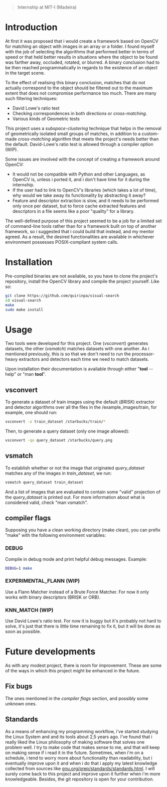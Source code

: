 > Internship at MIT-I (Madeira)

# Introduction
At first it was proposed that i would create a framework based on OpenCV for matching an object with images in an array or a folder. I found myself with the job of selecting the algorithms that performed better in terms of speed or that held better results in situations where the object to be found was farther away, occluded, rotated, or blurred. A binary conclusion had to be then reached programmatically in regards to the existence of an object in the target scene.  

To the effect of realising this binary conclusion, matches that do not actually correspond to the object should be filtered out to the maximum extent that does not compromise performance too much. There are many such filtering techniques:
- David Lowe's ratio test
- Checking correspondences in both directions or *cross-matching*.
- Various kinds of Geometric tests

This project uses a *subspace-clustering* technique that helps in the removal of geometrically isolated small groups of matches, in addition to a custom-made *cross-matching* algorithm that meets the project's needs better than the default. David-Lowe's ratio test is allowed through a compiler option (WIP).

Some issues are involved with the concept of creating a framework around OpenCV:
- It would not be compatible with Python and other Languages, as OpenCV is, unless i ported it, and i don't have time for it during the internship.
- If the user had to link to OpenCV's libraries (which takes a lot of time), why would we take away its functionality by abstracting it away?
- Feature and descriptor extraction is slow, and it needs to be performed only once per dataset, but to force cache extracted features and descriptors in a file seems like a poor "quality" for a library.

The well-defined purpose of this project seemed to be a job for a limited set of command-line tools rather than for a framework built on top of another framework, so i suggested that i could build that instead, and my mentor agreed. As a result, the desired functionalities are available in whichever environment possesses POSIX-compliant system calls.


# Installation
Pre-compiled binaries are not available, so you have to clone the project's repository, install the OpenCV library and compile the project yourself. Like so:
```sh
git clone https://github.com/quirinpa/visual-search
cd visual-search
make
sudo make install
```

# Usage
Two tools were developed for this project. One (*vsconvert*) generates datasets, the other (*vsmatch*) matches datasets with one another. As i mentioned previously, this is so that we don't need to run the processor-heavy extractors and detectors each time we need to match datasets.

Upon installation their documentation is available through either "**tool** --help" or "man **tool**".

## vsconvert
To generate a dataset of train images using the default (*BRISK*) extractor and detector algorithms over all the files in the /example\_images/train, for example, one should run:
```sh
vsconvert -o train_dataset /starbucks/train/*
```
Then, to generate a query dataset (only one image allowed):
```sh
vsconvert -qo query_dataset /starbucks/query.png
```

## vsmatch
To establish whether or not the image that originated *query_dataset* matches any of the images in *train_dataset*, we run:
```sh
vsmatch query_dataset train_dataset
```
And a list of images that are evaluated to contain some "valid" projection of the *query_dataset* is printed out. For more information about what is considered valid, check "man vsmatch".


## compiler flags
Supposing you have a clean working directory (make clean), you can prefix "make" with the following environment variables:

### DEBUG
Compile in debug mode and print helpful debug messages. Example:
```sh
DEBUG=1 make
```
### EXPERIMENTAL\_FLANN (WIP)
Use a Flann Matcher instead of a Brute Force Matcher. For now it only works with binary descriptors (BRISK or ORB).

### KNN\_MATCH (WIP)
Use David Lowe's ratio test. For now it is buggy but it's probably not hard to solve, it's just that there is little time remaining to fix it, but it will be done as soon as possible.

# Future developments
As with any modest project, there is room for improvement. These are some of the ways in which this project might be enhanced in the future.

## Fix bugs
The ones mentioned in the *compiler flags* section, and possibly some unknown ones.

## Standards
As a means of enhancing my programming workflow, i've started studying the Linux System and and its tools about 2,5 years ago. I've found that i really liked the Linux philosophy of making software that solves one problem well. I try to make code that makes sense to me, and that will keep on making sense if i read it in the future. Sometimes, when i'm on a schedule, i tend to worry more about functionality than readability, but i eventually improve upon it and when i do that i apply my latest knowledge collected from sources like [gnu.org/prep/standards/standards.html](https://www.gnu.org/prep/stardards/standards.html). I will surely come back to this project and improve upon it further when i'm more knowledgeable. Besides, the git repository is open for your contribution.
